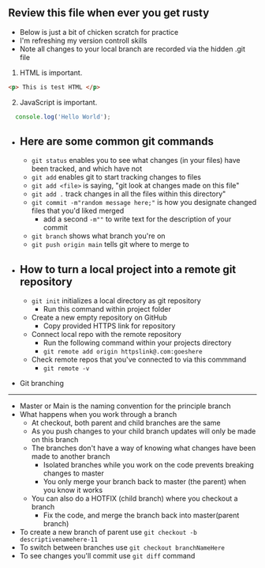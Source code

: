 ## Review this file when ever you get rusty

* Below is just a bit of chicken scratch for practice
* I'm refreshing my version controll skills
* Note all changes to your local branch are recorded via the hidden .git file

1. HTML is important. 
```html
<p> This is test HTML </p>
```
2. JavaScript is important. 
```js
  console.log('Hello World');
```

* Here are some common git commands 
  ---
  * `git status` enables you to see what changes (in your files) have been tracked, and which have not
  * `git add` <filename> enables git to start tracking changes to files 
  * `git add <file>` is saying, "git look at changes made on this file"
  * `git add .` track changes in all the files within this directory"
  * `git commit -m"random message here;"` is how you designate changed files that you'd liked merged
    * add a second `-m""` to write text for the description of your commit
  * `git branch` shows what branch you're on 
  * `git push origin main` tells git where to merge to

* How to turn a local project into a remote git repository 
  ---
  * `git init` initializes a local directory as git repository 
    * Run this command within project folder
  * Create a new empty repository on GitHub
    * Copy provided HTTPS link for repository
  * Connect local repo with the remote repository
    * Run the following command within your projects directory
    * `git remote add origin httpslink@.com:goeshere`
  * Check remote repos that you've connected to via this commmand
    * `git remote -v`

* Git branching
---
  * Master or Main is the naming convention for the principle branch
  * What happens when you work through a branch
    * At checkout, both parent and child branches are the same
    * As you push changes to your child branch updates will only be made on this branch
    * The branches don't have a way of knowing what changes have been made to another branch
      * Isolated branches while you work on the code prevents breaking changes to master
      * You only merge your branch back to master (the parent) when you know it works
    * You can also do a HOTFIX (child branch) where you checkout a branch
      * Fix the code, and merge the branch back into master(parent branch)
  * To create a new branch of parent use `git checkout -b descriptivenamehere-11`
  * To switch between branches use `git checkout branchNameHere`
  * To see changes you'll commit use `git diff` command

